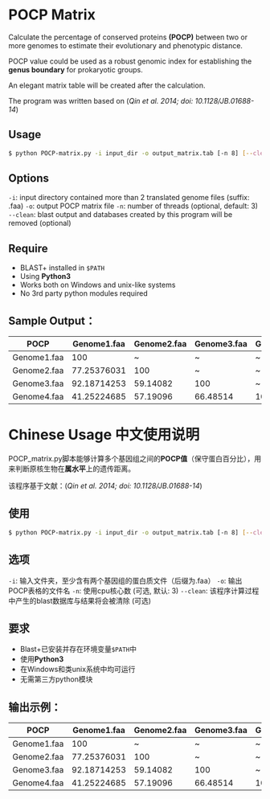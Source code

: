 # POCP Matrix
Calculate the percentage of conserved proteins **(POCP)** between two or
more genomes to estimate their evolutionary and phenotypic distance.

POCP value could be used as a robust genomic index for establishing the **genus boundary** for prokaryotic groups.

An elegant matrix table will be created after the calculation.

The program was written based on (*Qin et al. 2014; doi: 10.1128/JB.01688-14*)

## Usage
```bash
$ python POCP-matrix.py -i input_dir -o output_matrix.tab [-n 8] [--clean]
```
## Options

`-i`: input directory contained more than 2 translated genome files (suffix: .faa)
`-o`: output POCP matrix file
`-n`: number of threads (optional, default: 3)
`--clean`: blast output and databases created by this program will be removed (optional)

## Require
- BLAST+ installed in `$PATH`
- Using **Python3**
- Works both on Windows and unix-like systems
- No 3rd party python modules required

## Sample Output：

| POCP        | Genome1.faa | Genome2.faa | Genome3.faa | Genome4.faa |
| ----------- | ----------- | ----------- | ----------- | ----------- |
| Genome1.faa | 100         | ~           | ~           | ~           |
| Genome2.faa | 77.25376031 | 100         | ~           | ~           |
| Genome3.faa | 92.18714253 | 59.14082    | 100         | ~           |
| Genome4.faa | 41.25224685 | 57.19096    | 66.48514    | 100         |

# Chinese Usage 中文使用说明
POCP_matrix.py脚本能够计算多个基因组之间的**POCP值**（保守蛋白百分比），用来判断原核生物在**属水平**上的遗传距离。

该程序基于文献：(*Qin et al. 2014; doi: 10.1128/JB.01688-14*)

## 使用
```bash
$ python POCP-matrix.py -i input_dir -o output_matrix.tab [-n 8] [--clean]
```
## 选项

`-i`: 输入文件夹，至少含有两个基因组的蛋白质文件（后缀为.faa）
`-o`: 输出POCP表格的文件名
`-n`: 使用cpu核心数 (可选, 默认: 3)
`--clean`: 该程序计算过程中产生的blast数据库与结果将会被清除 (可选)
## 要求
- Blast+已安装并存在环境变量`$PATH`中
- 使用**Python3**
- 在Windows和类unix系统中均可运行
- 无需第三方python模块

## 输出示例：

| POCP        | Genome1.faa | Genome2.faa | Genome3.faa | Genome4.faa |
| ----------- | ----------- | ----------- | ----------- | ----------- |
| Genome1.faa | 100         | ~           | ~           | ~           |
| Genome2.faa | 77.25376031 | 100         | ~           | ~           |
| Genome3.faa | 92.18714253 | 59.14082    | 100         | ~           |
| Genome4.faa | 41.25224685 | 57.19096    | 66.48514    | 100         |


